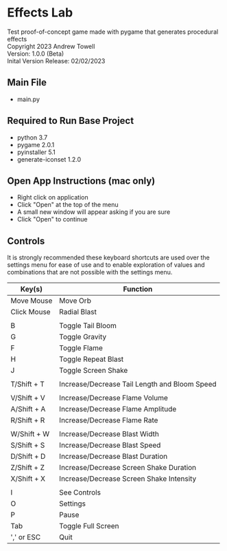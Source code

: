 # Effects Lab
Test proof-of-concept game made with pygame that generates procedural effects  
Copyright 2023 Andrew Towell  
Version: 1.0.0 (Beta)  
Inital Version Release: 02/02/2023

## Main File
- main.py

## Required to Run Base Project
- python 3.7
- pygame 2.0.1
- pyinstaller 5.1
- generate-iconset 1.2.0

## Open App Instructions (mac only)
- Right click on application
- Click "Open" at the top of the menu
- A small new window will appear asking if you are sure
- Click "Open" to continue

## Controls
It is strongly recommended these keyboard shortcuts are used over the settings menu for ease of use and
to enable exploration of values and combinations that are not possible with the settings menu.

| Key(s)      | Function                                      |
|-------------|-----------------------------------------------|
| Move Mouse  | Move Orb                                      |
| Click Mouse | Radial Blast                                  |
|             |                                               |
| B           | Toggle Tail Bloom                             |
| G           | Toggle Gravity                                |
| F           | Toggle Flame                                  |
| H           | Toggle Repeat Blast                           |
| J           | Toggle Screen Shake                           |
|             |                                               |
| T/Shift + T | Increase/Decrease Tail Length and Bloom Speed |
|             |                                               |
| V/Shift + V | Increase/Decrease Flame Volume                |
| A/Shift + A | Increase/Decrease Flame Amplitude             |
| R/Shift + R | Increase/Decrease Flame Rate                  |
|             |                                               |
| W/Shift + W | Increase/Decrease Blast Width                 |
| S/Shift + S | Increase/Decrease Blast Speed                 |
| D/Shift + D | Increase/Decrease Blast Duration              |
| Z/Shift + Z | Increase/Decrease Screen Shake Duration       |
| X/Shift + X | Increase/Decrease Screen Shake Intensity      |
|             |                                               |
| I           | See Controls                                  |
| O           | Settings                                      |
| P           | Pause                                         |
| Tab         | Toggle Full Screen                            |
| ',' or ESC  | Quit                                          |